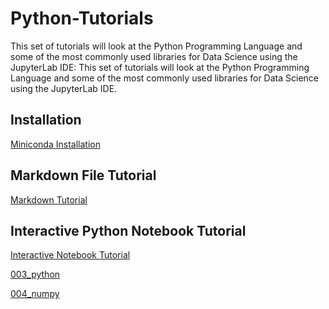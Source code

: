 # Python-Tutorials

This set of tutorials will look at the Python Programming Language and some of the most commonly used libraries for Data Science using the JupyterLab IDE:
This set of tutorials will look at the Python Programming Language and some of the most commonly used libraries for Data Science using the JupyterLab IDE.

## Installation

[Miniconda Installation](./001_install/)

## Markdown File Tutorial

[Markdown Tutorial](./002_markdown/)

## Interactive Python Notebook Tutorial

[Interactive Notebook Tutorial](./003_interactive_notebook/)


[003_python](./003_python/)

[004_numpy](./004_numpy/)
